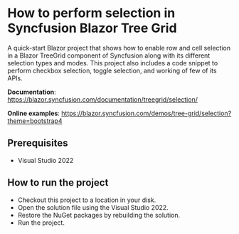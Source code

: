# How to perform selection in Syncfusion Blazor Tree Grid

A quick-start Blazor project that shows how to enable row and cell selection in a Blazor TreeGrid component of Syncfusion along with its different selection types and modes. This project also includes a code snippet to perform checkbox selection, toggle selection, and working of few of its APIs.

**Documentation**: https://blazor.syncfusion.com/documentation/treegrid/selection/

**Online examples**: https://blazor.syncfusion.com/demos/tree-grid/selection?theme=bootstrap4

## Prerequisites

* Visual Studio 2022

## How to run the project

* Checkout this project to a location in your disk.
* Open the solution file using the Visual Studio 2022.
* Restore the NuGet packages by rebuilding the solution.
* Run the project.